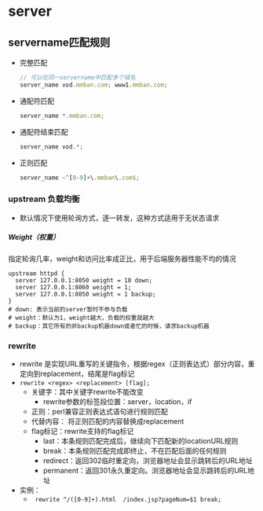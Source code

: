 # server
## servername匹配规则
* 完整匹配
  ```javascript
  // 可以在同一servername中匹配多个域名
  server_name vod.mmban.com; www1.mmban.com;
  ```
* 通配符匹配
  ```javascript
  server_name *.mmban.com;
  ```
* 通配符结束匹配
  ```javascript
  server_name vod.*;
  ```
* 正则匹配
  ```javascript
  server_name ~^[0-9]+\.mmban\.com$;
  ```

### upstream 负载均衡
* 默认情况下使用轮询方式，逐一转发，这种方式适用于无状态请求
##### Weight（权重）
指定轮询几率，weight和访问比率成正比，用于后端服务器性能不均的情况
``` nginx
upstream httpd {
  server 127.0.0.1:8050 weight = 10 down;
  server 127.0.0.1:8060 weight = 1;
  server 127.0.0.1:8050 weight = 1 backup;
}
# down: 表示当前的server暂时不参与负载
# weight：默认为1，weight越大，负载的权重就越大
# backup：其它所有的非backup机器down或者忙的时候，请求backup机器
```
### rewrite
* rewrite 是实现URL重写的关键指令，根据regex（正则表达式）部分内容，重定向到replacement，结尾是flag标记
* ```rewrite <regex> <replacement> [flag];```
  *  关键字：其中关键字rewrite不能改变
     *  rewrite参数的标签段位置：server，location，if
  *  正则：perl兼容正则表达式语句进行规则匹配
  *  代替内容： 将正则匹配的内容替换成replacement
  *  flag标记：rewrite支持的flag标记
     *  last：本条规则匹配完成后，继续向下匹配新的locationURL规则
     *  break：本条规则匹配完成即终止，不在匹配后面的任何规则
     *  redirect：返回302临时重定向，浏览器地址会显示跳转后的URL地址
     *  permanent：返回301永久重定向。浏览器地址会显示跳转后的URL地址
* 实例：
  * ``` rewrite ^/([0-9]+).html  /index.jsp?pageNum=$1 break;```


